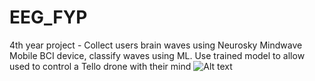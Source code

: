 # EEG_FYP
4th year project - Collect users brain waves using Neurosky Mindwave Mobile BCI device, classify waves using ML. Use trained model to allow used to control a Tello drone with their mind
![Alt text](https://images.officeworks.com.au/api/2/img/https://s3-ap-southeast-2.amazonaws.com/wc-prod-pim/JPEG_1000x1000/DJITELLO_.jpg/resize?size=706&auth=MjA5OTcwODkwMg__)
